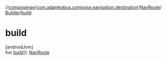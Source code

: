 //[composenav](../../../../index.md)/[com.adamkobus.compose.navigation.destination](../../index.md)/[NavRoute](../index.md)/[Builder](index.md)/[build](build.md)

# build

[androidJvm]\
fun [build](build.md)(): [NavRoute](../index.md)
